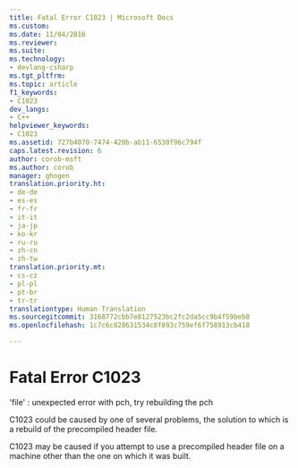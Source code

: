 ```yaml
---
title: Fatal Error C1023 | Microsoft Docs
ms.custom: 
ms.date: 11/04/2016
ms.reviewer: 
ms.suite: 
ms.technology:
- devlang-csharp
ms.tgt_pltfrm: 
ms.topic: article
f1_keywords:
- C1023
dev_langs:
- C++
helpviewer_keywords:
- C1023
ms.assetid: 727b4070-7474-420b-ab11-6530f96c794f
caps.latest.revision: 6
author: corob-msft
ms.author: corob
manager: ghogen
translation.priority.ht:
- de-de
- es-es
- fr-fr
- it-it
- ja-jp
- ko-kr
- ru-ru
- zh-cn
- zh-tw
translation.priority.mt:
- cs-cz
- pl-pl
- pt-br
- tr-tr
translationtype: Human Translation
ms.sourcegitcommit: 3168772cbb7e8127523bc2fc2da5cc9b4f59beb8
ms.openlocfilehash: 1c7c6c828631534c8f893c759ef6f758913cb418

---
```

# Fatal Error C1023
'file' : unexpected error with pch, try rebuilding the pch  
  
 C1023 could be caused by one of several problems, the solution to which is a rebuild of the precompiled header file.  
  
 C1023 may be caused if you attempt to use a precompiled header file on a machine other than the one on which it was built.


<!--HONumber=Jan17_HO1-->


